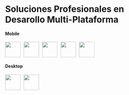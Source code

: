 <h1>Soluciones Profesionales en Desarollo Multi-Plataforma</h1>
<h4>Mobile</h4>
<div style="display: flex; flex-wrap: wrap; gap: 10px">
  <img src="https://download.maceesoft.com/files/git/images/flutter.svg"  width="50"height="50">
  <img src="https://download.maceesoft.com/files/git/images/kotlin.svg" width="50" height="50">
  <img src="https://download.maceesoft.com/files/git/images/java.svg" width="50" height="50">
  <img src="https://download.maceesoft.com/files/git/images/swift.svg" width="50" height="50">
  <img src="https://download.maceesoft.com/files/git/images/dart.svg" width="50" height="50">
 </div>
 <h4>Desktop</h4>
 <div style="display: flex; flex-wrap: wrap; gap: 10px">
 <img src="https://download.maceesoft.com/files/git/images/c-sharp.svg" width="50" height="50">
 <img src="https://upload.wikimedia.org/wikipedia/commons/thumb/7/7d/Microsoft_.NET_logo.svg/2048px-Microsoft_.NET_logo.svg.png" width="50" height="50">
  </div>

<!--
**Maceesoft/Maceesoft** is a ✨ _special_ ✨ repository because its `README.md` (this file) appears on your GitHub profile.

Here are some ideas to get you started:

- 🔭 I’m currently working on ...
- 🌱 I’m currently learning ...
- 👯 I’m looking to collaborate on ...
- 🤔 I’m looking for help with ...
- 💬 Ask me about ...
- 📫 How to reach me: ...
- 😄 Pronouns: ...
- ⚡ Fun fact: ...
-->
